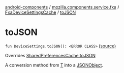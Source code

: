 [android-components](../../index.md) / [mozilla.components.service.fxa](../index.md) / [FxaDeviceSettingsCache](index.md) / [toJSON](./to-j-s-o-n.md)

# toJSON

`fun DeviceSettings.toJSON(): <ERROR CLASS>` [(source)](https://github.com/mozilla-mobile/android-components/blob/master/components/service/firefox-accounts/src/main/java/mozilla/components/service/fxa/FxaDeviceSettingsCache.kt#L32)

Overrides [SharedPreferencesCache.toJSON](../../mozilla.components.support.base.utils/-shared-preferences-cache/to-j-s-o-n.md)

A conversion method from [T](../../mozilla.components.support.base.utils/-shared-preferences-cache/index.md#T) into a [JSONObject](#).

